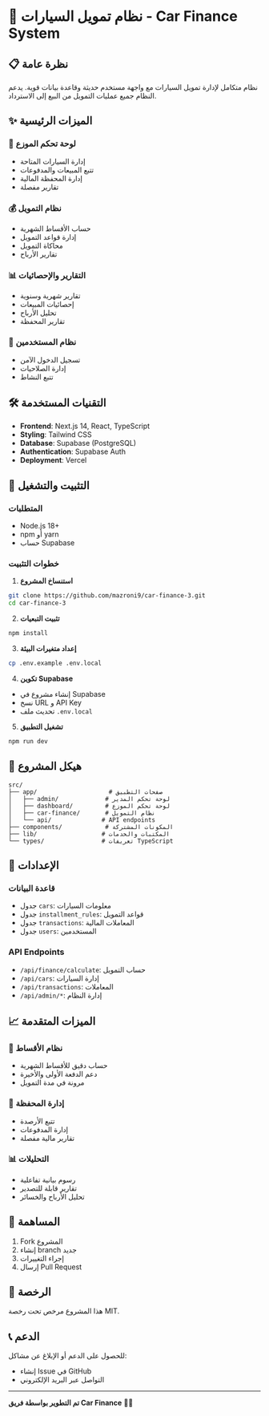 # 🚗 نظام تمويل السيارات - Car Finance System

## 📋 نظرة عامة

نظام متكامل لإدارة تمويل السيارات مع واجهة مستخدم حديثة وقاعدة بيانات قوية. يدعم النظام جميع عمليات التمويل من البيع إلى الاسترداد.

## ✨ الميزات الرئيسية

### 🏢 لوحة تحكم الموزع
- إدارة السيارات المتاحة
- تتبع المبيعات والمدفوعات
- إدارة المحفظة المالية
- تقارير مفصلة

### 💰 نظام التمويل
- حساب الأقساط الشهرية
- إدارة قواعد التمويل
- محاكاة التمويل
- تقارير الأرباح

### 📊 التقارير والإحصائيات
- تقارير شهرية وسنوية
- إحصائيات المبيعات
- تحليل الأرباح
- تقارير المحفظة

### 🔐 نظام المستخدمين
- تسجيل الدخول الآمن
- إدارة الصلاحيات
- تتبع النشاط

## 🛠️ التقنيات المستخدمة

- **Frontend**: Next.js 14, React, TypeScript
- **Styling**: Tailwind CSS
- **Database**: Supabase (PostgreSQL)
- **Authentication**: Supabase Auth
- **Deployment**: Vercel

## 🚀 التثبيت والتشغيل

### المتطلبات
- Node.js 18+
- npm أو yarn
- حساب Supabase

### خطوات التثبيت

1. **استنساخ المشروع**
```bash
git clone https://github.com/mazroni9/car-finance-3.git
cd car-finance-3
```

2. **تثبيت التبعيات**
```bash
npm install
```

3. **إعداد متغيرات البيئة**
```bash
cp .env.example .env.local
```

4. **تكوين Supabase**
- إنشاء مشروع في Supabase
- نسخ URL و API Key
- تحديث ملف `.env.local`

5. **تشغيل التطبيق**
```bash
npm run dev
```

## 📁 هيكل المشروع

```
src/
├── app/                    # صفحات التطبيق
│   ├── admin/             # لوحة تحكم المدير
│   ├── dashboard/         # لوحة تحكم الموزع
│   ├── car-finance/       # نظام التمويل
│   └── api/              # API endpoints
├── components/            # المكونات المشتركة
├── lib/                  # المكتبات والخدمات
└── types/                # تعريفات TypeScript
```

## 🔧 الإعدادات

### قاعدة البيانات
- جدول `cars`: معلومات السيارات
- جدول `installment_rules`: قواعد التمويل
- جدول `transactions`: المعاملات المالية
- جدول `users`: المستخدمين

### API Endpoints
- `/api/finance/calculate`: حساب التمويل
- `/api/cars`: إدارة السيارات
- `/api/transactions`: المعاملات
- `/api/admin/*`: إدارة النظام

## 📈 الميزات المتقدمة

### 🎯 نظام الأقساط
- حساب دقيق للأقساط الشهرية
- دعم الدفعة الأولى والأخيرة
- مرونة في مدة التمويل

### 💼 إدارة المحفظة
- تتبع الأرصدة
- إدارة المدفوعات
- تقارير مالية مفصلة

### 📊 التحليلات
- رسوم بيانية تفاعلية
- تقارير قابلة للتصدير
- تحليل الأرباح والخسائر

## 🤝 المساهمة

1. Fork المشروع
2. إنشاء branch جديد
3. إجراء التغييرات
4. إرسال Pull Request

## 📄 الرخصة

هذا المشروع مرخص تحت رخصة MIT.

## 📞 الدعم

للحصول على الدعم أو الإبلاغ عن مشاكل:
- إنشاء Issue في GitHub
- التواصل عبر البريد الإلكتروني

---

**تم التطوير بواسطة فريق Car Finance** 🚗💼
